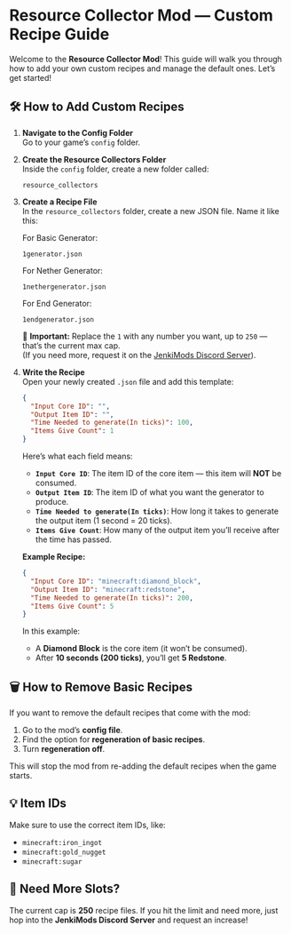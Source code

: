 # Resource Collector Mod — Custom Recipe Guide  

Welcome to the **Resource Collector Mod**! This guide will walk you through how to add your own custom recipes and manage the default ones. Let’s get started!  

## 🛠️ How to Add Custom Recipes  

1. **Navigate to the Config Folder**  
   Go to your game’s `config` folder.  

2. **Create the Resource Collectors Folder**  
   Inside the `config` folder, create a new folder called:  

   ```
   resource_collectors
   ```

3. **Create a Recipe File**  
   In the `resource_collectors` folder, create a new JSON file. Name it like this:

   For Basic Generator:

   ```
   1generator.json
   ```

   For Nether Generator:
   ```
   1nethergenerator.json
   ```

   For End Generator:
   ```
   1endgenerator.json
   ```

   📝 **Important:** Replace the `1` with any number you want, up to `250` — that’s the current max cap.  
   (If you need more, request it on the [JenkiMods Discord Server](https://discord.gg/bJWbUsWAWk)).  

5. **Write the Recipe**  
   Open your newly created `.json` file and add this template:  

   ```json
   {
     "Input Core ID": "",
     "Output Item ID": "",
     "Time Needed to generate(In ticks)": 100,
     "Items Give Count": 1
   }
   ```

   Here’s what each field means:  

   - **`Input Core ID`**: The item ID of the core item — this item will **NOT** be consumed.  
   - **`Output Item ID`**: The item ID of what you want the generator to produce.  
   - **`Time Needed to generate(In ticks)`**: How long it takes to generate the output item (1 second = 20 ticks).  
   - **`Items Give Count`**: How many of the output item you’ll receive after the time has passed.  

   **Example Recipe:**  

   ```json
   {
     "Input Core ID": "minecraft:diamond_block",
     "Output Item ID": "minecraft:redstone",
     "Time Needed to generate(In ticks)": 200,
     "Items Give Count": 5
   }
   ```

   In this example:  
   - A **Diamond Block** is the core item (it won’t be consumed).  
   - After **10 seconds (200 ticks)**, you’ll get **5 Redstone**.  

## 🗑️ How to Remove Basic Recipes  

If you want to remove the default recipes that come with the mod:  

1. Go to the mod’s **config file**.  
2. Find the option for **regeneration of basic recipes**.  
3. Turn **regeneration off**.  

This will stop the mod from re-adding the default recipes when the game starts.  

## 💡 Item IDs  

Make sure to use the correct item IDs, like:  
- `minecraft:iron_ingot`  
- `minecraft:gold_nugget`  
- `minecraft:sugar`  


## 📝 Need More Slots?  

The current cap is **250** recipe files. If you hit the limit and need more, just hop into the **JenkiMods Discord Server** and request an increase!    
